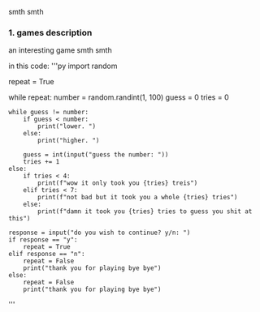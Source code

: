 smth smth

### 1. games description
an interesting game smth smth

in this code:
'''py
import random

repeat = True

while repeat:
    number = random.randint(1, 100)
    guess = 0
    tries = 0

    while guess != number:
        if guess < number:
            print("lower. ")
        else:
            print("higher. ")
        
        guess = int(input("guess the number: "))
        tries += 1
    else:
        if tries < 4:
            print(f"wow it only took you {tries} treis")
        elif tries < 7:
            print(f"not bad but it took you a whole {tries} tries")
        else:
            print(f"damn it took you {tries} tries to guess you shit at this")

    response = input("do you wish to continue? y/n: ")
    if response == "y":
        repeat = True
    elif response == "n":
        repeat = False
        print("thank you for playing bye bye")
    else:
        repeat = False
        print("thank you for playing bye bye")
'''
